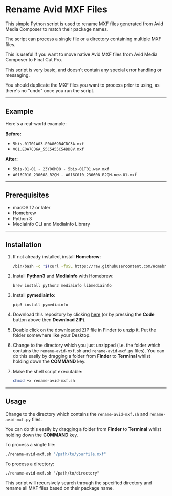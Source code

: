 # Rename Avid MXF Files

This simple Python script is used to rename MXF files generated from Avid Media Composer to match their package names.

The script can process a single file or a directory containing multiple MXF files.

This is useful if you want to move native Avid MXF files from Avid Media Composer to Final Cut Pro.

This script is very basic, and doesn't contain any special error handling or messaging.

You should duplicate the MXF files you want to process prior to using, as there's no "undo" once you run the script.

---

## Example

Here's a real-world example:

**Before:**

- `5bis-01T01A03.E0A869B4CDC3A.mxf`
- `V01.E0A7CD6A_55C5455C54DD8V.mxf`

**After:**

- `5bis-01-01 - 23Y06M08 - 5bis-01T01.wav.mxf`
- `A016C010_230608_R2QM - A016C010_230608_R2QM.new.01.mxf`

---

## Prerequisites

- macOS 12 or later
- Homebrew
- Python 3
- MediaInfo CLI and MediaInfo Library

---

## Installation

1. If not already installed, install **Homebrew**:

    ```bash
    /bin/bash -c "$(curl -fsSL https://raw.githubusercontent.com/Homebrew/install/HEAD/install.sh)"
    ```

2. Install **Python3** and **MediaInfo** with Homebrew:

    ```bash
    brew install python3 mediainfo libmediainfo
    ```

3. Install **pymediainfo**:

    ```bash
    pip3 install pymediainfo
    ```

4. Download this repository by clicking [here](https://github.com/CommandPost/RenameAvidMXFFiles/archive/refs/heads/main.zip) (or by pressing the **Code** button above then **Download ZIP**).

5. Double click on the downloaded ZIP file in Finder to unzip it. Put the folder somewhere like your Desktop.

6. Change to the directory which you just unzipped (i.e. the folder which contains the `rename-avid-mxf.sh` and `rename-avid-mxf.py` files). You can do this easily by dragging a folder from **Finder** to **Terminal** whilst holding down the **COMMAND** key.

7. Make the shell script executable:

    ```bash
    chmod +x rename-avid-mxf.sh
    ```

---

## Usage

Change to the directory which contains the `rename-avid-mxf.sh` and `rename-avid-mxf.py` files.

You can do this easily by dragging a folder from **Finder** to **Terminal** whilst holding down the **COMMAND** key.

To process a single file:

```bash
./rename-avid-mxf.sh "/path/to/yourfile.mxf"
```

To process a directory:

```
./rename-avid-mxf.sh "/path/to/directory"
```

This script will recursively search through the specified directory and rename all MXF files based on their package name.
